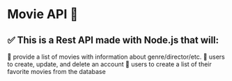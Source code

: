 # Movie API :ledger:
## :white_check_mark: This is a Rest API made with Node.js that will:
:small_orange_diamond: provide a list of movies with information about genre/director/etc.
:small_orange_diamond: users to create, update, and delete an account
:small_orange_diamond: users to create a list of their favorite movies from the database